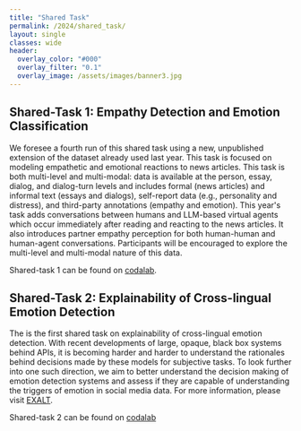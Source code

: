 ```yaml
---
title: "Shared Task"
permalink: /2024/shared_task/
layout: single
classes: wide
header:
  overlay_color: "#000"
  overlay_filter: "0.1"
  overlay_image: /assets/images/banner3.jpg
---
```



## Shared-Task 1: Empathy Detection and Emotion Classification
We foresee a fourth run of this shared task using a new, unpublished extension of the dataset already used last year. This task is focused on modeling empathetic and emotional reactions to news articles. This task is both multi-level and multi-modal: data is available at the person, essay, dialog, and dialog-turn levels and includes formal (news articles) and informal text (essays and dialogs), self-report data (e.g., personality and distress), and third-party annotations (empathy and emotion). This year's task adds conversations between humans and LLM-based virtual agents which occur immediately after reading and reacting to the news articles. It also introduces partner empathy perception for both human-human and human-agent conversations. Participants will be encouraged to explore the multi-level and multi-modal nature of this data. 

Shared-task 1 can be found on [codalab](https://codalab.lisn.upsaclay.fr/competitions/18810).

## Shared-Task 2: Explainability of Cross-lingual Emotion Detection
The is the first shared task on explainability of cross-lingual emotion detection. With recent developments of large, opaque, black box systems behind APIs, it is becoming harder and harder to understand the rationales behind decisions made by these models for subjective tasks. To look further into one such direction, we aim to better understand the decision making of emotion detection systems and assess if they are capable of understanding the triggers of emotion in social media data. For more information, please visit [EXALT](https://lt3.ugent.be/exalt/).

Shared-task 2 can be found on [codalab](https://codalab.lisn.upsaclay.fr/competitions/17730)

